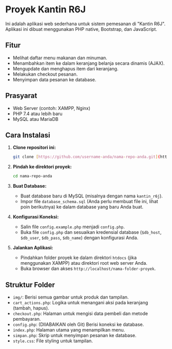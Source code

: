 # Proyek Kantin R6J

Ini adalah aplikasi web sederhana untuk sistem pemesanan di "Kantin R6J". Aplikasi ini dibuat menggunakan PHP native, Bootstrap, dan JavaScript.

## Fitur
- Melihat daftar menu makanan dan minuman.
- Menambahkan item ke dalam keranjang belanja secara dinamis (AJAX).
- Mengupdate dan menghapus item dari keranjang.
- Melakukan checkout pesanan.
- Menyimpan data pesanan ke database.

## Prasyarat
- Web Server (contoh: XAMPP, Nginx)
- PHP 7.4 atau lebih baru
- MySQL atau MariaDB

## Cara Instalasi
1.  **Clone repositori ini:**
    ```bash
    git clone [https://github.com/username-anda/nama-repo-anda.git](https://github.com/username-anda/nama-repo-anda.git)
    ```
2.  **Pindah ke direktori proyek:**
    ```bash
    cd nama-repo-anda
    ```
3.  **Buat Database:**
    - Buat database baru di MySQL (misalnya dengan nama `kantin_r6j`).
    - Impor file `database_schema.sql` (Anda perlu membuat file ini, lihat poin berikutnya) ke dalam database yang baru Anda buat.

4.  **Konfigurasi Koneksi:**
    - Salin file `config.example.php` menjadi `config.php`.
    - Buka file `config.php` dan sesuaikan kredensial database (`$db_host`, `$db_user`, `$db_pass`, `$db_name`) dengan konfigurasi Anda.

5.  **Jalankan Aplikasi:**
    - Pindahkan folder proyek ke dalam direktori `htdocs` (jika menggunakan XAMPP) atau direktori root web server Anda.
    - Buka browser dan akses `http://localhost/nama-folder-proyek`.

## Struktur Folder
- `img/`: Berisi semua gambar untuk produk dan tampilan.
- `cart_actions.php`: Logika untuk menangani aksi pada keranjang (tambah, hapus).
- `checkout.php`: Halaman untuk mengisi data pembeli dan metode pembayaran.
- `config.php`: (DIIABAIKAN oleh Git) Berisi koneksi ke database.
- `index.php`: Halaman utama yang menampilkan menu.
- `simpan.php`: Skrip untuk menyimpan pesanan ke database.
- `style.css`: File styling untuk tampilan.
